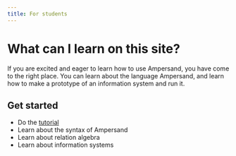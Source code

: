 ```yaml
---
title: For students
---
```


# What can I learn on this site?
If you are excited and eager to learn how to use Ampersand, you have come to the right place.
You can learn about the language Ampersand, and learn how to make a prototype of an information system and run it.

## Get started
* Do the [tutorial](../tutorial-rap4)
* Learn about the syntax of Ampersand
* Learn about relation algebra
* Learn about information systems
